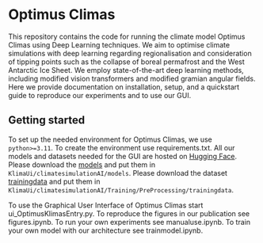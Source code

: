 # Optimus Climas
This repository contains the code for running the climate model Optimus Climas using Deep Learning techniques. We aim to optimise climate simulations with deep learning regarding regionalisation and consideration of tipping points such as the collapse of boreal permafrost and the West Antarctic Ice Sheet. We employ state-of-the-art deep learning methods, including modified vision transformers and modified gramian angular fields. Here we provide documentation on installation, setup, and a quickstart guide to reproduce our experiments and to use our GUI.
## Getting started
To set up the needed environment for Optimus Climas, we use ```python>=3.11```. To create the environment use requirements.txt.
All our models and datasets needed for the GUI are hosted on [Hugging Face](https://huggingface.co/collections/OptimusClimas/files-for-gui-678192abaf887f31d684639e). Please download the [models](https://huggingface.co/OptimusClimas/models) and put them in ```KlimaUi/climatesimulationAI/models```. Please download the dataset [trainingdata](https://huggingface.co/datasets/OptimusClimas/trainingdata) and put them in ```KlimaUi/climatesimulationAI/Training/PreProcessing/trainingdata```.

To use the Graphical User Interface of Optimus Climas start ui_OptimusKlimasEntry.py. 
To reproduce the figures in our publication see figures.ipynb.
To run your own experiments see manualuse.ipynb.
To train your own model with our architecture see trainmodel.ipynb.
